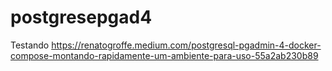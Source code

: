 # postgresepgad4

Testando https://renatogroffe.medium.com/postgresql-pgadmin-4-docker-compose-montando-rapidamente-um-ambiente-para-uso-55a2ab230b89
